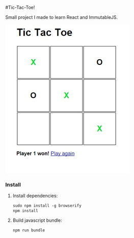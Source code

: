 #Tic-Tac-Toe!

Small project I made to learn React and ImmutableJS.

![Screenshot](https://raw.githubusercontent.com/nikitasfrs/tictactoe-react/screenshots/tttscreen2.jpg?raw=true)

### Install

1. Install dependencies:
    ```
    sudo npm install -g browserify
    npm install
    ```

2. Build javascript bundle:
    ```
    npm run bundle
    ```
